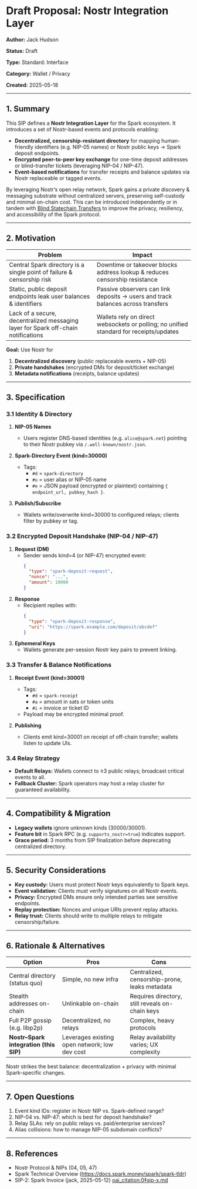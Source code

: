 # Draft Proposal: Nostr Integration Layer

**Author:** Jack Hudson

**Status:** Draft

**Type:** Standard: Interface

**Category:** Wallet / Privacy

**Created:** 2025-05-18

---

## 1. Summary

This SIP defines a **Nostr Integration Layer** for the Spark ecosystem. It introduces a set of Nostr-based events and protocols enabling:

- **Decentralized, censorship-resistant directory** for mapping human-friendly identifiers (e.g. NIP-05 names) or Nostr public keys → Spark deposit endpoints.
- **Encrypted peer-to-peer key exchange** for one-time deposit addresses or blind-transfer tickets (leveraging NIP-04 / NIP-47).
- **Event-based notifications** for transfer receipts and balance updates via Nostr replaceable or tagged events.

By leveraging Nostr’s open relay network, Spark gains a private discovery & messaging substrate without centralized servers, preserving self-custody and minimal on-chain cost. This can be introduced independently or in tandem with [Blind Statechain Transfers](https://github.com/buildonspark/sip/issues/2) to improve the privacy, resiliency, and accessibility of the Spark protocol.

---

## 2. Motivation

| Problem                                                                           | Impact                                                                                 |
| --------------------------------------------------------------------------------- | -------------------------------------------------------------------------------------- |
| Central Spark directory is a single point of failure & censorship risk            | Downtime or takeover blocks address lookup & reduces censorship resistance             |
| Static, public deposit endpoints leak user balances & identifiers                 | Passive observers can link deposits → users and track balances across transfers        |
| Lack of a secure, decentralized messaging layer for Spark off-chain notifications | Wallets rely on direct websockets or polling; no unified standard for receipts/updates |

**Goal:** Use Nostr for

1. **Decentralized discovery** (public replaceable events + NIP-05)
2. **Private handshakes** (encrypted DMs for deposit/ticket exchange)
3. **Metadata notifications** (receipts, balance updates)

---

## 3. Specification

### 3.1 Identity & Directory

1. **NIP-05 Names**

   - Users register DNS-based identities (e.g. `alice@spark.net`) pointing to their Nostr pubkey via `/.well-known/nostr.json`.

2. **Spark-Directory Event (kind=30000)**

   - Tags:
     - `#d` = `spark-directory`
     - `#u` = user alias or NIP-05 name
     - `#e` = JSON payload (encrypted or plaintext) containing `{ endpoint_url, pubkey_hash }`.

3. **Publish/Subscribe**
   - Wallets write/overwrite kind=30000 to configured relays; clients filter by pubkey or tag.

### 3.2 Encrypted Deposit Handshake (NIP-04 / NIP-47)

1. **Request (DM)**
   - Sender sends kind=4 (or NIP-47) encrypted event:
     ```json
     {
       "type": "spark-deposit-request",
       "nonce": "...",
       "amount": 10000
     }
     ```
2. **Response**
   - Recipient replies with:
     ```json
     {
       "type": "spark-deposit-response",
       "uri": "https://spark.example.com/deposit/abcdef"
     }
     ```
3. **Ephemeral Keys**
   - Wallets generate per-session Nostr key pairs to prevent linking.

### 3.3 Transfer & Balance Notifications

1. **Receipt Event (kind=30001)**

   - Tags:
     - `#d` = `spark-receipt`
     - `#a` = amount in sats or token units
     - `#i` = invoice or ticket ID
   - Payload may be encrypted minimal proof.

2. **Publishing**
   - Clients emit kind=30001 on receipt of off-chain transfer; wallets listen to update UIs.

### 3.4 Relay Strategy

- **Default Relays:** Wallets connect to ≥3 public relays; broadcast critical events to all.
- **Fallback Cluster:** Spark operators may host a relay cluster for guaranteed availability.

---

## 4. Compatibility & Migration

- **Legacy wallets** ignore unknown kinds (30000/30001).
- **Feature bit** in Spark RPC (e.g. `supports_nostr=true`) indicates support.
- **Grace period:** 3 months from SIP finalization before deprecating centralized directory.

---

## 5. Security Considerations

- **Key custody:** Users must protect Nostr keys equivalently to Spark keys.
- **Event validation:** Clients must verify signatures on all Nostr events.
- **Privacy:** Encrypted DMs ensure only intended parties see sensitive endpoints.
- **Replay protection:** Nonces and unique URIs prevent replay attacks.
- **Relay trust:** Clients should write to multiple relays to mitigate censorship/failure.

---

## 6. Rationale & Alternatives

| Option                                 | Pros                                          | Cons                                            |
| -------------------------------------- | --------------------------------------------- | ----------------------------------------------- |
| Central directory (status quo)         | Simple, no new infra                          | Centralized, censorship-prone, leaks metadata   |
| Stealth addresses on-chain             | Unlinkable on-chain                           | Requires directory, still reveals on-chain keys |
| Full P2P gossip (e.g. libp2p)          | Decentralized, no relays                      | Complex, heavy protocols                        |
| **Nostr–Spark integration (this SIP)** | Leverages existing open network; low dev cost | Relay availability varies; UX complexity        |

Nostr strikes the best balance: decentralization + privacy with minimal Spark-specific changes.

---

## 7. Open Questions

1. Event kind IDs: register in Nostr NIP vs. Spark-defined range?
2. NIP-04 vs. NIP-47: which is best for deposit handshake?
3. Relay SLAs: rely on public relays vs. paid/enterprise services?
4. Alias collisions: how to manage NIP-05 subdomain conflicts?

---

## 8. References

- Nostr Protocol & NIPs (04, 05, 47)
- Spark Technical Overview (https://docs.spark.money/spark/spark-tldr)
- SIP-2: Spark Invoice (jack, 2025-05-12) [oai_citation:0‡sip-x.md](file-service://file-EV2vGbRtzrZXqD45UfSWgq)
